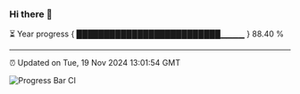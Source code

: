 ### Hi there 👋

⏳ Year progress { ██████████████████████████▁▁▁▁ } 88.40 %

---

⏰ Updated on Tue, 19 Nov 2024 13:01:54 GMT

![Progress Bar CI](https://github.com/IshwaranRudhara/GIT-ACTION/workflows/Progress%20Bar%20CI/badge.svg)
